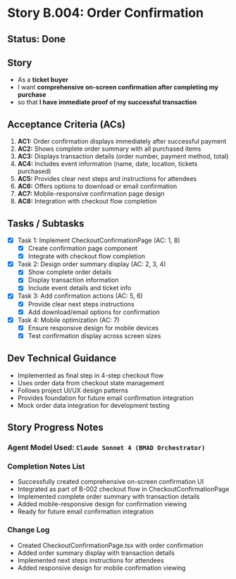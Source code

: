 # Story B.004: Order Confirmation

## Status: Done

## Story

- As a **ticket buyer**
- I want **comprehensive on-screen confirmation after completing my purchase**
- so that **I have immediate proof of my successful transaction**

## Acceptance Criteria (ACs)

1. **AC1:** Order confirmation displays immediately after successful payment
2. **AC2:** Shows complete order summary with all purchased items
3. **AC3:** Displays transaction details (order number, payment method, total)
4. **AC4:** Includes event information (name, date, location, tickets purchased)
5. **AC5:** Provides clear next steps and instructions for attendees
6. **AC6:** Offers options to download or email confirmation
7. **AC7:** Mobile-responsive confirmation page design
8. **AC8:** Integration with checkout flow completion

## Tasks / Subtasks

- [x] Task 1: Implement CheckoutConfirmationPage (AC: 1, 8)
  - [x] Create confirmation page component
  - [x] Integrate with checkout flow completion
- [x] Task 2: Design order summary display (AC: 2, 3, 4)
  - [x] Show complete order details
  - [x] Display transaction information
  - [x] Include event details and ticket info
- [x] Task 3: Add confirmation actions (AC: 5, 6)
  - [x] Provide clear next steps instructions
  - [x] Add download/email options for confirmation
- [x] Task 4: Mobile optimization (AC: 7)
  - [x] Ensure responsive design for mobile devices
  - [x] Test confirmation display across screen sizes

## Dev Technical Guidance

- Implemented as final step in 4-step checkout flow
- Uses order data from checkout state management
- Follows project UI/UX design patterns
- Provides foundation for future email confirmation integration
- Mock order data integration for development testing

## Story Progress Notes

### Agent Model Used: `Claude Sonnet 4 (BMAD Orchestrator)`

### Completion Notes List

- Successfully created comprehensive on-screen confirmation UI
- Integrated as part of B-002 checkout flow in CheckoutConfirmationPage
- Implemented complete order summary with transaction details
- Added mobile-responsive design for confirmation viewing
- Ready for future email confirmation integration

### Change Log

- Created CheckoutConfirmationPage.tsx with order confirmation
- Added order summary display with transaction details
- Implemented next steps instructions for attendees
- Added responsive design for mobile confirmation viewing 